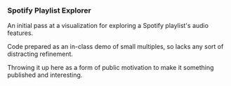 ### Spotify Playlist Explorer

An initial pass at a visualization for exploring a Spotify playlist's audio features.

Code prepared as an in-class demo of small multiples, so lacks any sort of distracting refinement.

Throwing it up here as a form of public motivation to make it something published and interesting.
